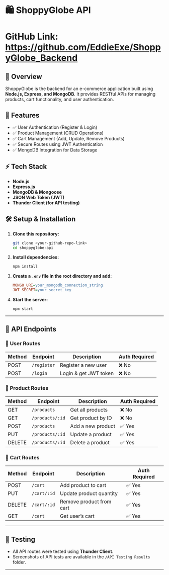 # 🛍️ ShoppyGlobe API  

# GitHub Link: https://github.com/EddieExe/ShoppyGlobe_Backend

## 📌 Overview  
ShoppyGlobe is the backend for an e-commerce application built using **Node.js, Express, and MongoDB**. It provides RESTful APIs for managing products, cart functionality, and user authentication.  

## 🚀 Features  
- ✅ User Authentication (Register & Login)  
- ✅ Product Management (CRUD Operations)  
- ✅ Cart Management (Add, Update, Remove Products)  
- ✅ Secure Routes using JWT Authentication  
- ✅ MongoDB Integration for Data Storage  

## ⚡ Tech Stack  
- **Node.js**  
- **Express.js**  
- **MongoDB & Mongoose**  
- **JSON Web Token (JWT)**  
- **Thunder Client (for API testing)**  

## 🛠️ Setup & Installation  

1. **Clone this repository:**  
   ```bash
   git clone <your-github-repo-link>
   cd shoppyglobe-api
   ```

2. **Install dependencies:**  
   ```bash
   npm install
   ```

3. **Create a `.env` file in the root directory and add:**  
   ```ini
   MONGO_URI=your_mongodb_connection_string
   JWT_SECRET=your_secret_key
   ```

4. **Start the server:**  
   ```bash
   npm start
   ```

---

## 📢 API Endpoints  

### 🔹 **User Routes**  
| Method | Endpoint  | Description | Auth Required |
|--------|----------|-------------|--------------|
| POST   | `/register` | Register a new user | ❌ No |
| POST   | `/login` | Login & get JWT token | ❌ No |

### 🔹 **Product Routes**  
| Method | Endpoint  | Description | Auth Required |
|--------|----------|-------------|--------------|
| GET    | `/products` | Get all products | ❌ No |
| GET    | `/products/:id` | Get product by ID | ❌ No |
| POST   | `/products` | Add a new product | ✅ Yes |
| PUT    | `/products/:id` | Update a product | ✅ Yes |
| DELETE | `/products/:id` | Delete a product | ✅ Yes |

### 🔹 **Cart Routes**  
| Method | Endpoint  | Description | Auth Required |
|--------|----------|-------------|--------------|
| POST   | `/cart` | Add product to cart | ✅ Yes |
| PUT    | `/cart/:id` | Update product quantity | ✅ Yes |
| DELETE | `/cart/:id` | Remove product from cart | ✅ Yes |
| GET    | `/cart` | Get user’s cart | ✅ Yes |

---

## 🧪 Testing  
- All API routes were tested using **Thunder Client**.  
- Screenshots of API tests are available in the `/API Testing Results` folder.  

---